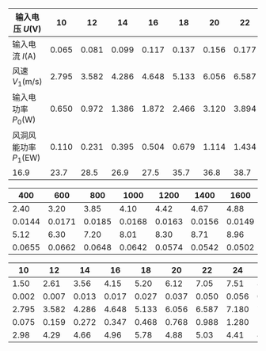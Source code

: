 | 输入电压 $U(\text{V})$ | 10    | 12    | 14    | 16    | 18    | 20    | 22    | 24    | 26    |
|-| ----- | ----- | ----- | ----- | ----- | ----- | ----- | ----- | ----- |
| 输入电流 $I(\text{A})$ |0.065 | 0.081 | 0.099 | 0.117 | 0.137 | 0.156 | 0.177 | 0.200 | 0.220 |
| 风速 $V_{1}(\text{m/s})$|2.795 | 3.582 | 4.286 | 4.648 | 5.133 | 6.056 | 6.587 | 7.180 | 7.803 |
| 输入电功率 $P_{0}(\text{W})$|0.650 | 0.972 | 1.386 | 1.872 | 2.466 | 3.120 | 3.894 | 4.800 | 5.720 |
| 风洞风能功率 $P_{1}(\text{EW})$ |0.110 | 0.231 | 0.395 | 0.504 | 0.679 | 1.114 | 1.434 | 1.857 | 2.384 |
| 16.9  | 23.7  | 28.5  | 26.9  | 27.5  | 35.7  | 36.8  | 38.7  | 41.7  |

| 400    | 600    | 800    | 1000   | 1200   | 1400   | 1600   | 1800   | 2000   |
| ------ | ------ | ------ | ------ | ------ | ------ | ------ | ------ | ------ |
| 2.40   | 3.20   | 3.85   | 4.10   | 4.42   | 4.67   | 4.88   | 5.02   | 5.25   |
| 0.0144 | 0.0171 | 0.0185 | 0.0168 | 0.0163 | 0.0156 | 0.0149 | 0.0140 | 0.0138 |
| 5.12   | 6.30   | 7.20   | 8.01   | 8.30   | 8.71   | 8.96   | 9.15   | 9.20   |
| 0.0655 | 0.0662 | 0.0648 | 0.0642 | 0.0574 | 0.0542 | 0.0502 | 0.0465 | 0.0423 |

| 10    | 12    | 14    | 16    | 18    | 20    | 22    | 24    | 26    |
| ----- | ----- | ----- | ----- | ----- | ----- | ----- | ----- | ----- |
| 1.50  | 2.61  | 3.56  | 4.15  | 5.20  | 6.12  | 7.05  | 7.51  | 8.72  |
| 0.002 | 0.007 | 0.013 | 0.017 | 0.027 | 0.037 | 0.050 | 0.056 | 0.076 |
| 2.795 | 3.582 | 4.286 | 4.648 | 5.133 | 6.056 | 6.587 | 7.180 | 7.803 |
| 0.075 | 0.159 | 0.272 | 0.347 | 0.468 | 0.768 | 0.988 | 1.280 | 1.643 |
| 2.98  | 4.29  | 4.66  | 4.96  | 5.78  | 4.88  | 5.03  | 4.41  | 4.63  |


